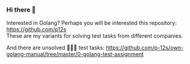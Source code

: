 ### Hi there 👋

Interested in Golang? Perhaps you will be interested this repository: https://github.com/p12s  
These are my variants for solving test tasks from different companies.  
  
And there are unsolved 🤷🏼‍♂️ test tasks: https://github.com/p-12s/own-golang-manual/tree/master/0-golang-test-assignment  

<!--
**p-12s/p-12s** is a ✨ _special_ ✨ repository because its `README.md` (this file) appears on your GitHub profile.

Here are some ideas to get you started:

- 🔭 I’m currently working on ...
- 🌱 I’m currently learning ...
- 👯 I’m looking to collaborate on ...
- 🤔 I’m looking for help with ...
- 💬 Ask me about ...
- 📫 How to reach me: ...
- 😄 Pronouns: ...
- ⚡ Fun fact: ...
-->

